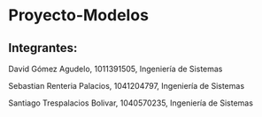 # Proyecto-Modelos

## Integrantes:

David Gómez Agudelo, 1011391505, Ingeniería de Sistemas 

Sebastian Renteria Palacios, 1041204797, Ingeniería de Sistemas

Santiago Trespalacios Bolivar, 1040570235, Ingeniería de Sistemas
